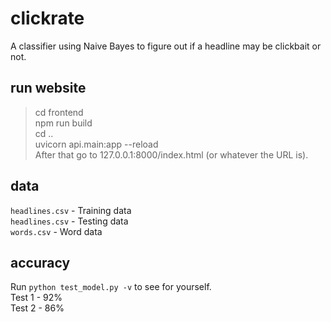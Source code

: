 # clickrate

A classifier using Naive Bayes to figure out if
a headline may be clickbait or not.

## run website
> cd frontend <br>
> npm run build <br>
> cd .. <br>
> uvicorn api.main:app --reload <br>
After that go to 127.0.0.1:8000/index.html (or whatever the URL is).

## data
`headlines.csv` - Training data <br>
`headlines.csv` - Testing data <br>
`words.csv` - Word data

## accuracy
Run `python test_model.py -v` to see for yourself.<br>
Test 1 - 92%<br>
Test 2 - 86%
